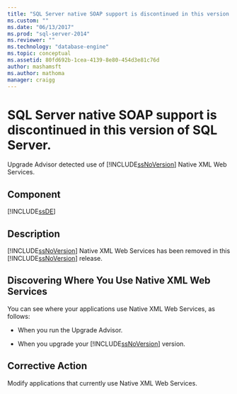 ```yaml
---
title: "SQL Server native SOAP support is discontinued in this version of SQL Server. | Microsoft Docs"
ms.custom: ""
ms.date: "06/13/2017"
ms.prod: "sql-server-2014"
ms.reviewer: ""
ms.technology: "database-engine"
ms.topic: conceptual
ms.assetid: 80fd692b-1cea-4139-8e80-454d3e81c76d
author: mashamsft
ms.author: mathoma
manager: craigg
---
```

# SQL Server native SOAP support is discontinued in this version of SQL Server.
  Upgrade Advisor detected use of [!INCLUDE[ssNoVersion](../../includes/ssnoversion-md.md)] Native XML Web Services.  
  
## Component  
 [!INCLUDE[ssDE](../../includes/ssde-md.md)]  
  
## Description  
 [!INCLUDE[ssNoVersion](../../includes/ssnoversion-md.md)] Native XML Web Services has been removed in this [!INCLUDE[ssNoVersion](../../includes/ssnoversion-md.md)] release.  
  
## Discovering Where You Use Native XML Web Services  
 You can see where your applications use Native XML Web Services, as follows:  
  
-   When you run the Upgrade Advisor.  
  
-   When you upgrade your [!INCLUDE[ssNoVersion](../../includes/ssnoversion-md.md)] version.  
  
## Corrective Action  
 Modify applications that currently use Native XML Web Services.  
  
  
